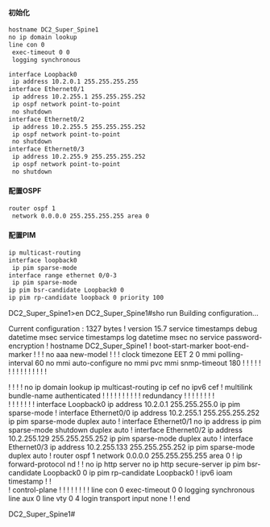 #### 初始化
```markdown
hostname DC2_Super_Spine1
no ip domain lookup
line con 0
 exec-timeout 0 0
 logging synchronous

interface Loopback0
 ip address 10.2.0.1 255.255.255.255
interface Ethernet0/1
 ip address 10.2.255.1 255.255.255.252
 ip ospf network point-to-point
 no shutdown
interface Ethernet0/2
 ip address 10.2.255.5 255.255.255.252
 ip ospf network point-to-point
 no shutdown
interface Ethernet0/3
 ip address 10.2.255.9 255.255.255.252
 ip ospf network point-to-point
 no shutdown


```

#### 配置OSPF
```markdown
router ospf 1
 network 0.0.0.0 255.255.255.255 area 0
```

#### 配置PIM
```markdown
ip multicast-routing 
interface loopback0
 ip pim sparse-mode
interface range ethernet 0/0-3
 ip pim sparse-mode
ip pim bsr-candidate Loopback0 0
ip pim rp-candidate loopback 0 priority 100

```


DC2_Super_Spine1>en
DC2_Super_Spine1#sho run
Building configuration...

Current configuration : 1327 bytes
!
version 15.7
service timestamps debug datetime msec
service timestamps log datetime msec
no service password-encryption
!
hostname DC2_Super_Spine1
!
boot-start-marker
boot-end-marker
!
!
!
no aaa new-model
!
!
!
clock timezone EET 2 0
mmi polling-interval 60
no mmi auto-configure
no mmi pvc
mmi snmp-timeout 180
!
!
!
!
!
!
!
!
!
!
!
!
!
!
!


!
!
!
!
no ip domain lookup
ip multicast-routing 
ip cef
no ipv6 cef
!
multilink bundle-name authenticated
!
!
!
!
!
!
!
!
!
!
redundancy
!
!
! 
!
!
!
!
!         
!
!
!
!
!
!
!
interface Loopback0
 ip address 10.2.0.1 255.255.255.0
 ip pim sparse-mode
!
interface Ethernet0/0
 ip address 10.2.255.1 255.255.255.252
 ip pim sparse-mode
 duplex auto
!
interface Ethernet0/1
 no ip address
 ip pim sparse-mode
 shutdown
 duplex auto
!
interface Ethernet0/2
 ip address 10.2.255.129 255.255.255.252
 ip pim sparse-mode
 duplex auto
!
interface Ethernet0/3
 ip address 10.2.255.133 255.255.255.252
 ip pim sparse-mode
 duplex auto
!
router ospf 1
 network 0.0.0.0 255.255.255.255 area 0
!
ip forward-protocol nd
!
!
no ip http server
no ip http secure-server
ip pim bsr-candidate Loopback0 0
ip pim rp-candidate Loopback0
!
ipv6 ioam timestamp
!
!         
!
control-plane
!
!
!
!
!
!
!
!
line con 0
 exec-timeout 0 0
 logging synchronous
line aux 0
line vty 0 4
 login
 transport input none
!
!
end

DC2_Super_Spine1#            
